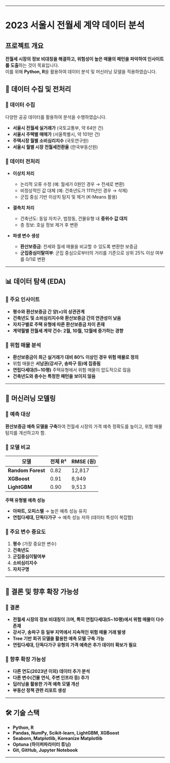 
---

# 2023 서울시 전월세 계약 데이터 분석

## 프로젝트 개요
**전월세 시장의 정보 비대칭을 해결하고, 위험성이 높은 매물의 패턴을 파악하여 인사이트를 도출**하는 것이 목표입니다.  
이를 위해 **Python, R**을 활용하여 데이터 분석 및 머신러닝 모델을 적용하였습니다.

## 📌 데이터 수집 및 전처리
### 🔹 데이터 수집
다양한 공공 데이터를 활용하여 분석을 수행하였습니다.
- **서울시 전월세 실거래가** (국토교통부, 약 64만 건)
- **서울시 주택별 매매가** (서울특별시, 약 101만 건)
- **주택시장 월별 소비심리지수** (국토연구원)
- **서울시 월별 시장 전월세전환율** (한국부동산원)

### 🔹 데이터 전처리
- **이상치 처리**
  - 논리적 오류 수정 (예: 월세가 0원인 경우 → 전세로 변환)
  - 비정상적인 값 대체 (예: 건축년도가 1111년인 경우 → 삭제)
  - 군집 중심 기반 이상치 탐지 및 제거 (K-Means 활용)

- **결측치 처리**
  - 건축년도: 동일 자치구, 법정동, 건물유형 내 **중위수 값 대치**
  - 층 정보: 호실 정보 제거 후 변환

- **파생 변수 생성**
  - **환산보증금**: 전세와 월세 매물을 비교할 수 있도록 변환한 보증금
  - **군집중심이탈여부**: 군집 중심으로부터의 거리를 기준으로 상위 25% 이상 여부를 0/1로 변환

---

## 📊 데이터 탐색 (EDA)
### 🔹 주요 인사이트
- **평수와 환산보증금 간 양(+)의 상관관계**
- **건축년도 및 소비심리지수와 환산보증금 간의 연관성이 낮음**
- **자치구별로 주택 유형에 따른 환산보증금 차이 존재**
- **계약월별 전월세 계약 건수: 2월, 10월, 12월에 증가하는 경향**

### 🔹 위험 매물 분석
- **환산보증금이 최근 실거래가 대비 80% 이상인 경우 위험 매물로 정의**
- 위험 매물은 **서남권(강서구, 송파구 등)에 집중됨**
- **연립다세대(5~10평)** 주택유형에서 위험 매물이 압도적으로 많음
- **건축년도와 층수는 특정한 패턴을 보이지 않음**

---

## 🤖 머신러닝 모델링
### 🔹 예측 대상
**환산보증금 예측 모델을 구축**하여 전월세 시장의 가격 예측 정확도를 높이고, 위험 매물 탐지를 개선하고자 함.

### 🔹 모델 비교
| 모델 | 전체 R² | RMSE (원) |
|------|-------|----------|
| **Random Forest** | 0.82 | 12,817 |
| **XGBoost** | 0.91 | 8,949 |
| **LightGBM** | 0.90 | 9,513 |

**주택 유형별 예측 성능**
- **아파트, 오피스텔** → 높은 예측 성능 유지
- **연립다세대, 단독다가구** → 예측 성능 저하 (데이터 특성이 복잡함)

### 🔹 주요 변수 중요도
1. **평수** (가장 중요한 변수)
2. **건축년도**
3. **군집중심이탈여부**
4. **소비심리지수**
5. **자치구명**

---

## 📌 결론 및 향후 확장 가능성
### 🔹 결론
- **전월세 시장의 정보 비대칭이 크며, 특히 연립다세대(5~10평)에서 위험 매물이 다수 존재**
- **강서구, 송파구 등 일부 지역에서 지속적인 위험 매물 거래 발생**
- **Tree 기반 회귀 모델을 활용한 예측 모델 구축 가능**
- **연립다세대, 단독다가구 유형의 가격 예측은 추가 데이터 확보가 필요**

### 🔹 향후 확장 가능성
- **다른 연도(2023년 이외) 데이터 추가 분석**
- **다른 변수(건물 연식, 주변 인프라 등) 추가**
- **딥러닝을 활용한 가격 예측 모델 개선**
- **부동산 정책 관련 리포트 생성**

---

## 🛠️ 기술 스택
- **Python, R**
- **Pandas, NumPy, Scikit-learn, LightGBM, XGBoost**
- **Seaborn, Matplotlib, Koreanize Matplotlib**
- **Optuna (하이퍼파라미터 튜닝)**
- **Git, GitHub, Jupyter Notebook**

---

